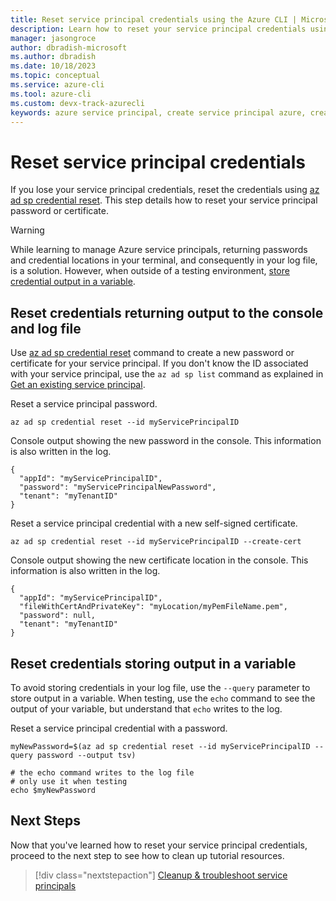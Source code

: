 ```yaml
---
title: Reset service principal credentials using the Azure CLI | Microsoft Docs
description: Learn how to reset your service principal credentials using the Azure CLI.
manager: jasongroce
author: dbradish-microsoft
ms.author: dbradish
ms.date: 10/18/2023
ms.topic: conceptual
ms.service: azure-cli
ms.tool: azure-cli
ms.custom: devx-track-azurecli
keywords: azure service principal, create service principal azure, create service principal azure cli
---
```


# Reset service principal credentials

If you lose your service principal credentials, reset the credentials using [az ad sp credential reset](/cli/azure/ad/sp/credential#az-ad-sp-credential-reset). This step details how to reset your service principal password or certificate.

> [!WARNING]
> While learning to manage Azure service principals, returning passwords and credential locations in your terminal, and consequently in your log file, is a solution. However, when outside of a testing environment, [store credential output in a variable](#reset-credentials-storing-output-in-a-variable).

## Reset credentials returning output to the console and log file

Use [az ad sp credential reset](/cli/azure/ad/sp/credential#az-ad-sp-credential-reset) command to create a new password or certificate for your service principal. If you don't know the ID associated with your service principal, use the `az ad sp list` command as explained in [Get an existing service principal](./azure-cli-sp-tutorial-4.md).

Reset a service principal password.

```azurecli-interactive
az ad sp credential reset --id myServicePrincipalID
```

Console output showing the new password in the console. This information is also written in the log.

```output
{
  "appId": "myServicePrincipalID",
  "password": "myServicePrincipalNewPassword",
  "tenant": "myTenantID"
}
```

Reset a service principal credential with a new self-signed certificate.

```azurecli-interactive
az ad sp credential reset --id myServicePrincipalID --create-cert
```

Console output showing the new certificate location in the console. This information is also written in the log.

```output
{
  "appId": "myServicePrincipalID",
  "fileWithCertAndPrivateKey": "myLocation/myPemFileName.pem",
  "password": null,
  "tenant": "myTenantID"
}
```

## Reset credentials storing output in a variable

To avoid storing credentials in your log file, use the `--query` parameter to store output in a variable. When testing, use the `echo` command to see the output of your variable, but understand that `echo` writes to the log.

Reset a service principal credential with a password.

```azurecli-interactive
myNewPassword=$(az ad sp credential reset --id myServicePrincipalID --query password --output tsv)

# the echo command writes to the log file
# only use it when testing
echo $myNewPassword
```

## Next Steps

Now that you've learned how to reset your service principal credentials, proceed to the next step to see how to clean up tutorial resources.

> [!div class="nextstepaction"]
> [Cleanup & troubleshoot service principals](./azure-cli-sp-tutorial-8.md)
